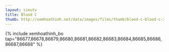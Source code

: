 ```yaml
---
layout: sieutv
title: Blood C
thumb: http://xemhoathinh.net/data/images/films/thumb/blood-c-blood-c-2011.jpg
---
```

{% include xemhoathinh_bo tap="86677,86678,86679,86680,86681,86682,86683,86684,86685,86686,86687,86688" %} 

